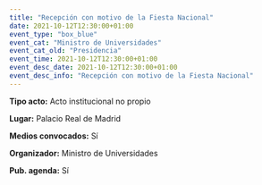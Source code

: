 ---
title: "Recepción con motivo de la Fiesta Nacional"
date: 2021-10-12T12:30:00+01:00
event_type: "box_blue" 
event_cat: "Ministro de Universidades"
event_cat_old: "Presidencia"
event_time: 2021-10-12T12:30:00+01:00
event_desc_date: 2021-10-12T12:30:00+01:00
event_desc_info: "Recepción con motivo de la Fiesta Nacional"
---<p class="card-light list_schedule_description"><b>Tipo acto:</b> Acto institucional no propio
</p><p class="card-light list_schedule_description"><b>Lugar:</b> Palacio Real de Madrid
</p><p class="card-light list_schedule_description"><b>Medios convocados:</b> Sí
</p><p class="card-light list_schedule_description"><b>Organizador:</b> Ministro de Universidades </p><p class="card-light list_schedule_description"><b>Pub. agenda:</b> Sí
</p>